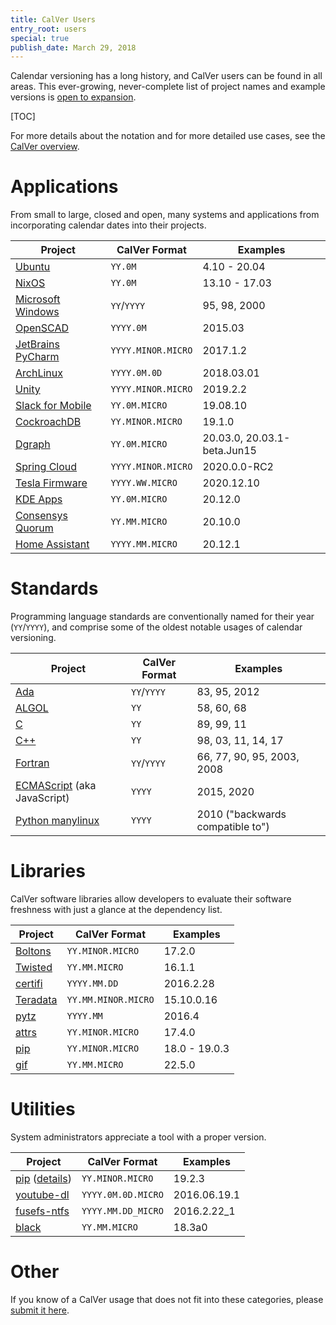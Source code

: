 ```yaml
---
title: CalVer Users
entry_root: users
special: true
publish_date: March 29, 2018
---
```


Calendar versioning has a long history, and CalVer users can be found
in all areas. This ever-growing, never-complete list of project names
and example versions is [open to expansion][issues].

[issues]: https://github.com/mahmoud/calver/issues

[TOC]

For more details about the notation and for more detailed use cases,
see the [CalVer overview][overview].

[overview]: /overview.html

# Applications

From small to large, closed and open, many systems and applications
from incorporating calendar dates into their projects.

Project                         | CalVer Format      | Examples
------------------------------- | ------------------ | ---------------
[Ubuntu][ubuntu]                | `YY.0M`            | 4.10 - 20.04
[NixOS][nixos_releases]         | `YY.0M`            | 13.10 - 17.03
[Microsoft Windows][ms_win]     | `YY`/`YYYY`        | 95, 98, 2000
[OpenSCAD][openscad]            | `YYYY.0M`          | 2015.03
[JetBrains PyCharm][pycharm]    | `YYYY.MINOR.MICRO` | 2017.1.2
[ArchLinux][archlinux]          | `YYYY.0M.0D`       | 2018.03.01
[Unity][unity]                  | `YYYY.MINOR.MICRO` | 2019.2.2
[Slack for Mobile][slack]       | `YY.0M.MICRO`      | 19.08.10
[CockroachDB][cockroachdb]      | `YY.MINOR.MICRO`   | 19.1.0
[Dgraph][dgraph]                | `YY.0M.MICRO`      | 20.03.0, 20.03.1-beta.Jun15
[Spring Cloud][spring_cloud]    | `YYYY.MINOR.MICRO` | 2020.0.0-RC2
[Tesla Firmware][tesla_fw]      | `YYYY.WW.MICRO`    | 2020.12.10
[KDE Apps][kde_apps]            | `YY.0M.MICRO`      | 20.12.0
[Consensys Quorum][quorum]      | `YY.MM.MICRO`      | 20.10.0
[Home Assistant][ha]            | `YYYY.MM.MICRO`    | 20.12.1

[ubuntu]: /overview.html#ubuntu
[nixos_releases]: https://nixos.org/news.html
[ms_win]: https://en.wikipedia.org/wiki/Microsoft_Windows
[openscad]: https://en.wikipedia.org/wiki/OpenSCAD
[pycharm]: https://en.wikipedia.org/wiki/PyCharm
[archlinux]: https://www.archlinux.org/releng/releases/
[unity]: https://unity3d.com/unity/whats-new/
[slack]: https://slack.com/release-notes/android
[cockroachdb]: https://www.cockroachlabs.com/blog/calendar-versioning/
[dgraph]: https://dgraph.io/blog/post/dgraph-calendar-versioning/
[spring_cloud]: https://spring.io/blog/2020/04/17/spring-cloud-2020-0-0-m1-released
[tesla_fw]: https://teslafi.com/firmware/
[kde_apps]: https://kde.org/announcements/releases/2020-12-apps-update/
[quorum]: https://consensys.net/blog/quorum/consensys-quorum-is-moving-to-calendar-versioning/
[ha]: https://www.home-assistant.io/blog/2020/12/13/release-202012/

# Standards

Programming language standards are conventionally named for their year
(`YY`/`YYYY`), and comprise some of the oldest notable usages of
calendar versioning.

Project                           | CalVer Format     | Examples
--------------------------------- | ----------------- | ---------------
[Ada][ada]                        | `YY`/`YYYY`       | 83, 95, 2012
[ALGOL][algol]                    | `YY`              | 58, 60, 68
[C][c]                            | `YY`              | 89, 99, 11
[C++][cpp]                        | `YY`              | 98, 03, 11, 14, 17
[Fortran][fortran]                | `YY`/`YYYY`       | 66, 77, 90, 95, 2003, 2008
[ECMAScript][js] (aka JavaScript) | `YYYY`            | 2015, 2020
[Python manylinux][manylinux]     | `YYYY`            | 2010 ("backwards compatible to")


[ada]: https://en.wikipedia.org/wiki/Ada_(programming_language)
[algol]: https://en.wikipedia.org/wiki/ALGOL_60
[c]: https://en.wikipedia.org/wiki/C_(programming_language)
[cpp]: https://en.wikipedia.org/wiki/C%2B%2B
[fortran]: https://en.wikipedia.org/wiki/Fortran
[manylinux]: https://www.python.org/dev/peps/pep-0571/
[js]: https://en.wikipedia.org/wiki/ECMAScript#Versions

# Libraries

CalVer software libraries allow developers to evaluate their software
freshness with just a glance at the dependency list.

Project                         | CalVer Format       | Examples
------------------------------- | ------------------- | ---------------
[Boltons][boltons]              | `YY.MINOR.MICRO`    | 17.2.0
[Twisted][twisted]              | `YY.MM.MICRO`       | 16.1.1
[certifi][certifi]              | `YYYY.MM.DD`        | 2016.2.28
[Teradata][teradata]            | `YY.MM.MINOR.MICRO` | 15.10.0.16
[pytz][pytz]                    | `YYYY.MM`           | 2016.4
[attrs][attrs]                  | `YY.MINOR.MICRO`    | 17.4.0
[pip][pip]                      | `YY.MINOR.MICRO`    | 18.0 - 19.0.3
[gif][gif]                      | `YY.MM.MICRO`       | 22.5.0

[boltons]: http://boltons.readthedocs.io/en/latest/
[twisted]: /overview.html#twisted
[certifi]: https://pypi.python.org/pypi/certifi
[teradata]: /overview.html#teradata
[pytz]: /overview.html#pytz
[attrs]: https://github.com/python-attrs/attrs
[pip]: https://pip.pypa.io/en/stable/news/
[gif]: https://github.com/maxhumber/gif

# Utilities

System administrators appreciate a tool with a proper version.

Project                         | CalVer Format       | Examples
------------------------------- | ------------------- | ---------------
[pip][pip] ([details][pipdeet]) | `YY.MINOR.MICRO`    | 19.2.3
[youtube-dl][youtube-dl]        | `YYYY.0M.0D.MICRO`  | 2016.06.19.1
[fusefs-ntfs][fsfntfs]          | `YYYY.MM.DD_MICRO`  | 2016.2.22_1
[black][black]                  | `YY.MM.MICRO`       | 18.3a0

[youtube-dl]: /overview.html#youtube-dl
[fsfntfs]: http://www.freshports.org/sysutils/fusefs-ntfs
[pip]: https://pypi.org/project/pip/#history
[black]: https://github.com/ambv/black
[pipdeet]: https://groups.google.com/forum/#!topic/pypa-dev/AKsd2D_F4cM

# Other

If you know of a CalVer usage that does not fit into these categories,
please [submit it here][issues].
